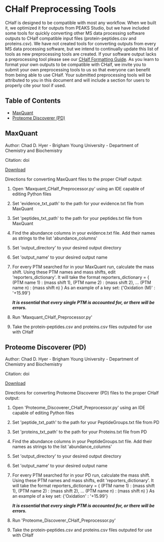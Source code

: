 # CHalf Preprocessing Tools

CHalf is designed to be compatible with most any workflow. When we built it, we optimized it for outputs from PEAKS Studio, but we have included some tools for quickly converting other MS data processing software outputs to CHalf compatible input files (protein-peptides.csv and proteins.csv). We have not created tools for converting outputs from every MS data processing software, but we intend to continually update this list of tools as new preprocessing tools are created. If your software output lacks a preprocessing tool please see our [CHalf Formatting Guide](https://github.com/JC-Price/Chalf_public/blob/main/Demos/CHalf%20Inputs%20Formatting%20Guide.xlsx). As you learn to format your own outputs to be compatible with CHalf, we invite you to submit your own preprocessing tools to us so that everyone can benefit from being able to use CHalf. Your submitted preprocessing tools will be attributed to you in this document and will include a section for users to properly cite your tool if used.

## Table of Contents
- [MaxQuant](https://github.com/JC-Price/Chalf_public/CHalf%20Preprocesing%20Tools/README.md#MaxQuant)
- [Proteome Discoverer (PD)](https://github.com/JC-Price/Chalf_public/CHalf%20Preprocesing%20Tools/README.md#proteome-discoverer-pd)

## MaxQuant
Author: Chad D. Hyer - Brigham Young University - Department of Chemistry and Biochemistry

Citation: doi

[Download](https://github.com/JC-Price/Chalf_public/blob/main/CHalf%20Preprocesing%20Tools/Maxquant_CHalf_Preprocessor.py)

Directions for converting MaxQuant files to the proper CHalf output:

1. Open 'Maxquant_CHalf_Preprocessor.py' using an IDE capable of editing Python files
2. Set 'evidence_txt_path' to the path for your evidence.txt file from MaxQuant
3. Set 'peptides_txt_path' to the path for your peptides.txt file from MaxQuant
4. Find the abundance columns in your evidence.txt file. Add their names as strings 
   to the list 'abundance_columns'
5. Set 'output_directory' to your desired output directory
6. Set 'output_name' to your desired output name
7. For every PTM searched for in your MaxQuant run, calculate the mass shift. Using
   these PTM names and mass shifts, edit 'reporters_dictionary'. It will take the format
   reporters_dictionary = {
       (PTM name 1) : (mass shift 1),
       (PTM name 2) : (mass shift 2),
       ...
       (PTM name n) : (mass shift n)
       }
   As an example of a key set: {'Oxidation (M)' : '+15.99'}
   
   ***It is essential that every single PTM is accounted for, or there will be errors.***
8. Run 'Maxquant_CHalf_Preprocessor.py'
9. Take the protein-peptides.csv and proteins.csv files outputed for use with CHalf





## Proteome Discoverer (PD)
Author: Chad D. Hyer - Brigham Young University - Department of Chemistry and Biochemistry

Citation: doi

[Download](https://github.com/JC-Price/Chalf_public/blob/main/CHalf%20Preprocesing%20Tools/Proteome_Discoverer_CHalf_Preprocessor.py)

Directions for converting Proteome Discoverer (PD) files to the proper CHalf output:

1. Open 'Proteome_Discoverer_CHalf_Preprocessor.py' using an IDE capable of editing Python files
2. Set 'peptide_txt_path' to the path for your PeptideGroups.txt file from PD
3. Set 'proteins_txt_path' to the path for your Proteins.txt file from PD
4. Find the abundance columns in your PeptideGroups.txt file. Add their names as strings 
   to the list 'abundance_columns'
5. Set 'output_directory' to your desired output directory
6. Set 'output_name' to your desired output name
7. For every PTM searched for in your PD run, calculate the mass shift. Using
   these PTM names and mass shifts, edit 'reporters_dictionary'. It will take the format
   reporters_dictionary = {
       (PTM name 1) : (mass shift 1),
       (PTM name 2) : (mass shift 2),
       ...
       (PTM name n) : (mass shift n)
       }
   As an example of a key set: {'Oxidation' : '+15.99'}
   
   ***It is essential that every single PTM is accounted for, or there will be errors.***
8. Run 'Proteome_Discoverer_CHalf_Preprocessor.py'
9. Take the protein-peptides.csv and proteins.csv files outputed for use with CHalf
